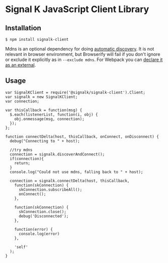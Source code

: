 # Signal K JavaScript Client Library

## Installation

```
$ npm install signalk-client
```

Mdns is an optional dependency for doing [automatic
discovery](http://signalk.org/specification/master/connection.html).
It is not relevant in browser environment, but Browserify will fail if you don't ignore or exclude it explicitly as in
`--exclude mdns`. For Webpack you can [declare it as an
external](https://github.com/SignalK/instrumentpanel/blob/b66047dd6c3382d5981601ed0c7c58d39505fdb6/webpack.config.js#L36).

## Usage

```
var SignalKClient = require('@signalk/signalk-client').Client;
var signalk = new SignalKClient;
var connection;

var thisCallback = function(msg) {
  $.each(listenerList, function(i, obj) {
    obj.onmessage(msg, connection);
  });
};

function connectDelta(host, thisCallback, onConnect, onDisconnect) {
  debug("Connecting to " + host);

  //try mdns
  connection = signalk.discoverAndConnect();
  if(connection){
    return;
  }
  console.log("Could not use mdns, falling back to " + host);

  connection = signalk.connectDelta(host, thisCallback,
    function(skConnection) {
      skConnection.subscribeAll();
      onConnect();
    },

    function(skConnection) {
      skConnection.close();
      debug('Disconnected');
    },

    function(error) {
      console.log(error)
    },

    'self'
  );
}
```
